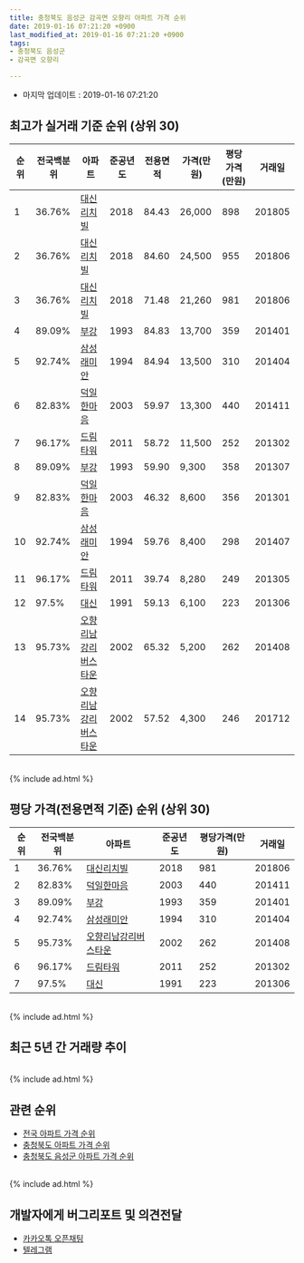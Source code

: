 ```yaml
---
title: 충청북도 음성군 감곡면 오향리 아파트 가격 순위
date: 2019-01-16 07:21:20 +0900
last_modified_at: 2019-01-16 07:21:20 +0900
tags:
- 충청북도 음성군
- 감곡면 오향리

---
```


* 마지막 업데이트 : 2019-01-16 07:21:20

## 최고가 실거래 기준 순위 (상위 30)


|순위|전국백분위|아파트|준공년도|전용면적|가격(만원)|평당가격(만원)|거래일|
|---|---|---|---|---|---|---|---|
|1|36.76%|[대신리치빌](https://search.naver.com/search.naver?query=%EC%B6%A9%EC%B2%AD%EB%B6%81%EB%8F%84+%EC%9D%8C%EC%84%B1%EA%B5%B0+%EA%B0%90%EA%B3%A1%EB%A9%B4+%EC%98%A4%ED%96%A5%EB%A6%AC+%EB%8C%80%EC%8B%A0%EB%A6%AC%EC%B9%98%EB%B9%8C)|2018|84.43|26,000|898|201805|
|2|36.76%|[대신리치빌](https://search.naver.com/search.naver?query=%EC%B6%A9%EC%B2%AD%EB%B6%81%EB%8F%84+%EC%9D%8C%EC%84%B1%EA%B5%B0+%EA%B0%90%EA%B3%A1%EB%A9%B4+%EC%98%A4%ED%96%A5%EB%A6%AC+%EB%8C%80%EC%8B%A0%EB%A6%AC%EC%B9%98%EB%B9%8C)|2018|84.60|24,500|955|201806|
|3|36.76%|[대신리치빌](https://search.naver.com/search.naver?query=%EC%B6%A9%EC%B2%AD%EB%B6%81%EB%8F%84+%EC%9D%8C%EC%84%B1%EA%B5%B0+%EA%B0%90%EA%B3%A1%EB%A9%B4+%EC%98%A4%ED%96%A5%EB%A6%AC+%EB%8C%80%EC%8B%A0%EB%A6%AC%EC%B9%98%EB%B9%8C)|2018|71.48|21,260|981|201806|
|4|89.09%|[부강](https://search.naver.com/search.naver?query=%EC%B6%A9%EC%B2%AD%EB%B6%81%EB%8F%84+%EC%9D%8C%EC%84%B1%EA%B5%B0+%EA%B0%90%EA%B3%A1%EB%A9%B4+%EC%98%A4%ED%96%A5%EB%A6%AC+%EB%B6%80%EA%B0%95)|1993|84.83|13,700|359|201401|
|5|92.74%|[삼성래미안](https://search.naver.com/search.naver?query=%EC%B6%A9%EC%B2%AD%EB%B6%81%EB%8F%84+%EC%9D%8C%EC%84%B1%EA%B5%B0+%EA%B0%90%EA%B3%A1%EB%A9%B4+%EC%98%A4%ED%96%A5%EB%A6%AC+%EC%82%BC%EC%84%B1%EB%9E%98%EB%AF%B8%EC%95%88)|1994|84.94|13,500|310|201404|
|6|82.83%|[덕일한마음](https://search.naver.com/search.naver?query=%EC%B6%A9%EC%B2%AD%EB%B6%81%EB%8F%84+%EC%9D%8C%EC%84%B1%EA%B5%B0+%EA%B0%90%EA%B3%A1%EB%A9%B4+%EC%98%A4%ED%96%A5%EB%A6%AC+%EB%8D%95%EC%9D%BC%ED%95%9C%EB%A7%88%EC%9D%8C)|2003|59.97|13,300|440|201411|
|7|96.17%|[드림타워](https://search.naver.com/search.naver?query=%EC%B6%A9%EC%B2%AD%EB%B6%81%EB%8F%84+%EC%9D%8C%EC%84%B1%EA%B5%B0+%EA%B0%90%EA%B3%A1%EB%A9%B4+%EC%98%A4%ED%96%A5%EB%A6%AC+%EB%93%9C%EB%A6%BC%ED%83%80%EC%9B%8C)|2011|58.72|11,500|252|201302|
|8|89.09%|[부강](https://search.naver.com/search.naver?query=%EC%B6%A9%EC%B2%AD%EB%B6%81%EB%8F%84+%EC%9D%8C%EC%84%B1%EA%B5%B0+%EA%B0%90%EA%B3%A1%EB%A9%B4+%EC%98%A4%ED%96%A5%EB%A6%AC+%EB%B6%80%EA%B0%95)|1993|59.90|9,300|358|201307|
|9|82.83%|[덕일한마음](https://search.naver.com/search.naver?query=%EC%B6%A9%EC%B2%AD%EB%B6%81%EB%8F%84+%EC%9D%8C%EC%84%B1%EA%B5%B0+%EA%B0%90%EA%B3%A1%EB%A9%B4+%EC%98%A4%ED%96%A5%EB%A6%AC+%EB%8D%95%EC%9D%BC%ED%95%9C%EB%A7%88%EC%9D%8C)|2003|46.32|8,600|356|201301|
|10|92.74%|[삼성래미안](https://search.naver.com/search.naver?query=%EC%B6%A9%EC%B2%AD%EB%B6%81%EB%8F%84+%EC%9D%8C%EC%84%B1%EA%B5%B0+%EA%B0%90%EA%B3%A1%EB%A9%B4+%EC%98%A4%ED%96%A5%EB%A6%AC+%EC%82%BC%EC%84%B1%EB%9E%98%EB%AF%B8%EC%95%88)|1994|59.76|8,400|298|201407|
|11|96.17%|[드림타워](https://search.naver.com/search.naver?query=%EC%B6%A9%EC%B2%AD%EB%B6%81%EB%8F%84+%EC%9D%8C%EC%84%B1%EA%B5%B0+%EA%B0%90%EA%B3%A1%EB%A9%B4+%EC%98%A4%ED%96%A5%EB%A6%AC+%EB%93%9C%EB%A6%BC%ED%83%80%EC%9B%8C)|2011|39.74|8,280|249|201305|
|12|97.5%|[대신](https://search.naver.com/search.naver?query=%EC%B6%A9%EC%B2%AD%EB%B6%81%EB%8F%84+%EC%9D%8C%EC%84%B1%EA%B5%B0+%EA%B0%90%EA%B3%A1%EB%A9%B4+%EC%98%A4%ED%96%A5%EB%A6%AC+%EB%8C%80%EC%8B%A0)|1991|59.13|6,100|223|201306|
|13|95.73%|[오향리남강리버스타운](https://search.naver.com/search.naver?query=%EC%B6%A9%EC%B2%AD%EB%B6%81%EB%8F%84+%EC%9D%8C%EC%84%B1%EA%B5%B0+%EA%B0%90%EA%B3%A1%EB%A9%B4+%EC%98%A4%ED%96%A5%EB%A6%AC+%EC%98%A4%ED%96%A5%EB%A6%AC%EB%82%A8%EA%B0%95%EB%A6%AC%EB%B2%84%EC%8A%A4%ED%83%80%EC%9A%B4)|2002|65.32|5,200|262|201408|
|14|95.73%|[오향리남강리버스타운](https://search.naver.com/search.naver?query=%EC%B6%A9%EC%B2%AD%EB%B6%81%EB%8F%84+%EC%9D%8C%EC%84%B1%EA%B5%B0+%EA%B0%90%EA%B3%A1%EB%A9%B4+%EC%98%A4%ED%96%A5%EB%A6%AC+%EC%98%A4%ED%96%A5%EB%A6%AC%EB%82%A8%EA%B0%95%EB%A6%AC%EB%B2%84%EC%8A%A4%ED%83%80%EC%9A%B4)|2002|57.52|4,300|246|201712|


<br>
{% include ad.html %}
<br>

## 평당 가격(전용면적 기준) 순위 (상위 30)


|순위|전국백분위|아파트|준공년도|평당가격(만원)|거래일|
|---|---|---|---|---|---|
|1|36.76%|[대신리치빌](https://search.naver.com/search.naver?query=%EC%B6%A9%EC%B2%AD%EB%B6%81%EB%8F%84+%EC%9D%8C%EC%84%B1%EA%B5%B0+%EA%B0%90%EA%B3%A1%EB%A9%B4+%EC%98%A4%ED%96%A5%EB%A6%AC+%EB%8C%80%EC%8B%A0%EB%A6%AC%EC%B9%98%EB%B9%8C)|2018|981|201806|
|2|82.83%|[덕일한마음](https://search.naver.com/search.naver?query=%EC%B6%A9%EC%B2%AD%EB%B6%81%EB%8F%84+%EC%9D%8C%EC%84%B1%EA%B5%B0+%EA%B0%90%EA%B3%A1%EB%A9%B4+%EC%98%A4%ED%96%A5%EB%A6%AC+%EB%8D%95%EC%9D%BC%ED%95%9C%EB%A7%88%EC%9D%8C)|2003|440|201411|
|3|89.09%|[부강](https://search.naver.com/search.naver?query=%EC%B6%A9%EC%B2%AD%EB%B6%81%EB%8F%84+%EC%9D%8C%EC%84%B1%EA%B5%B0+%EA%B0%90%EA%B3%A1%EB%A9%B4+%EC%98%A4%ED%96%A5%EB%A6%AC+%EB%B6%80%EA%B0%95)|1993|359|201401|
|4|92.74%|[삼성래미안](https://search.naver.com/search.naver?query=%EC%B6%A9%EC%B2%AD%EB%B6%81%EB%8F%84+%EC%9D%8C%EC%84%B1%EA%B5%B0+%EA%B0%90%EA%B3%A1%EB%A9%B4+%EC%98%A4%ED%96%A5%EB%A6%AC+%EC%82%BC%EC%84%B1%EB%9E%98%EB%AF%B8%EC%95%88)|1994|310|201404|
|5|95.73%|[오향리남강리버스타운](https://search.naver.com/search.naver?query=%EC%B6%A9%EC%B2%AD%EB%B6%81%EB%8F%84+%EC%9D%8C%EC%84%B1%EA%B5%B0+%EA%B0%90%EA%B3%A1%EB%A9%B4+%EC%98%A4%ED%96%A5%EB%A6%AC+%EC%98%A4%ED%96%A5%EB%A6%AC%EB%82%A8%EA%B0%95%EB%A6%AC%EB%B2%84%EC%8A%A4%ED%83%80%EC%9A%B4)|2002|262|201408|
|6|96.17%|[드림타워](https://search.naver.com/search.naver?query=%EC%B6%A9%EC%B2%AD%EB%B6%81%EB%8F%84+%EC%9D%8C%EC%84%B1%EA%B5%B0+%EA%B0%90%EA%B3%A1%EB%A9%B4+%EC%98%A4%ED%96%A5%EB%A6%AC+%EB%93%9C%EB%A6%BC%ED%83%80%EC%9B%8C)|2011|252|201302|
|7|97.5%|[대신](https://search.naver.com/search.naver?query=%EC%B6%A9%EC%B2%AD%EB%B6%81%EB%8F%84+%EC%9D%8C%EC%84%B1%EA%B5%B0+%EA%B0%90%EA%B3%A1%EB%A9%B4+%EC%98%A4%ED%96%A5%EB%A6%AC+%EB%8C%80%EC%8B%A0)|1991|223|201306|


<br>
{% include ad.html %}
<br>

## 최근 5년 간 거래량 추이


<div style="width:100%;">
    <canvas id="deal_progress" height="250"></canvas>
</div>

<script>
new Chart(document.getElementById("deal_progress"), {
    type: 'line',
    data: {
        labels: ['201401','201402','201403','201404','201405','201406','201407','201408','201409','201410','201411','201412','201501','201502','201503','201504','201505','201506','201507','201508','201509','201510','201511','201512','201601','201602','201603','201604','201605','201606','201607','201608','201609','201610','201611','201612','201701','201702','201703','201704','201705','201706','201707','201708','201709','201710','201711','201712','201801','201802','201803','201804','201805','201806','201807','201808','201809','201810','201811','201812','201901'],
        datasets: [{
            label: '실거래 수',
            pointRadius: 1,
            data: [8, 16, 9, 16, 14, 8, 7, 6, 7, 8, 11, 5, 9, 13, 12, 15, 10, 9, 7, 4, 7, 4, 5, 9, 6, 6, 6, 14, 9, 5, 7, 7, 1, 10, 5, 8, 3, 11, 13, 7, 7, 11, 9, 3, 9, 10, 5, 8, 5, 4, 6, 7, 9, 31, 9, 7, 7, 12, 3, 4, 0],
            borderColor: "rgba(255, 201, 14, 1)",
            backgroundColor: "rgba(255, 201, 14, 0.5)",
            fill: true,
        }]
    },
    options: {
        responsive: true,
        title: {
            display: true,
            text: '5년간 거래량 추이'
        },
        tooltips: {
            mode: 'index',
            intersect: false,
        },
        hover: {
            mode: 'nearest',
            intersect: true
        },
        scales: {
            xAxes: [{
                display: true,
                scaleLabel: {
                    display: true,
                    labelString: '년/월'
                }
            }],
            yAxes: [{
                display: true,
                ticks: {
                    suggestedMin: 0,
                },
                scaleLabel: {
                    display: true,
                    labelString: '실거래 수'
                }
            }]
        }
    }
});

</script>


<br>
{% include ad.html %}
<br>

## 관련 순위

- [전국 아파트 가격 순위](https://inasie.github.io/apt-ranking/전국)
- [충청북도 아파트 가격 순위](https://inasie.github.io/apt-ranking/충청북도)
- [충청북도 음성군 아파트 가격 순위](https://inasie.github.io/apt-ranking/충청북도-음성군)


<br>
{% include ad.html %}
<br>

## 개발자에게 버그리포트 및 의견전달

- [카카오톡 오픈채팅](https://open.kakao.com/o/gLJUAP4)
- [텔레그램](https://t.me/inasie)

